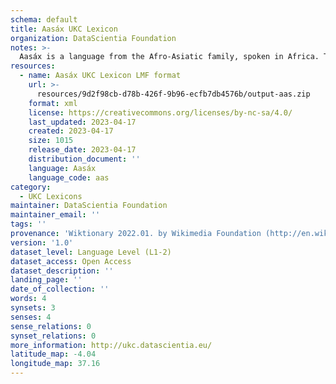 ```yaml
---
schema: default
title: Aasáx UKC Lexicon
organization: DataScientia Foundation
notes: >-
  Aasáx is a language from the Afro-Asiatic family, spoken in Africa. The UKC Lexicon of Aasáx is represented as a lexico-semantic network. It consists of words, word senses, synsets, as well as sense-level and synset-level relationships.
resources:
  - name: Aasáx UKC Lexicon LMF format
    url: >-
      resources/9d2f98cb-d78b-426f-9b96-ecfb7db4576b/output-aas.zip
    format: xml
    license: https://creativecommons.org/licenses/by-nc-sa/4.0/
    last_updated: 2023-04-17
    created: 2023-04-17
    size: 1015
    release_date: 2023-04-17
    distribution_document: ''
    language: Aasáx
    language_code: aas
category:
  - UKC Lexicons
maintainer: DataScientia Foundation
maintainer_email: ''
tags: ''
provenance: 'Wiktionary 2022.01. by Wikimedia Foundation (http://en.wiktionary.org); CogNet 2.1 by Khuyagbaatar Batsuren, National University of Mongolia (http://cognet.ukc.disi.unitn.it); Princeton WordNet 2.1 by Princeton University (https://wordnet.princeton.edu)'
version: '1.0'
dataset_level: Language Level (L1-2)
dataset_access: Open Access
dataset_description: ''
landing_page: ''
date_of_collection: ''
words: 4
synsets: 3
senses: 4
sense_relations: 0
synset_relations: 0
more_information: http://ukc.datascientia.eu/
latitude_map: -4.04
longitude_map: 37.16
---
```

